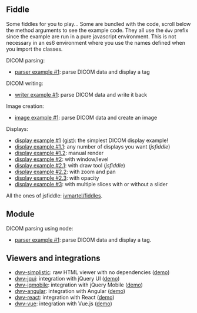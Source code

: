 ## Fiddle

Some fiddles for you to play... Some are bundled with the code, scroll below the method arguments to see the example code. They all use the `dwv` prefix since the example are run in a pure javascript environment. This is not necessary in an es6 environment where you use the names defined when you import the classes.

DICOM parsing:

- [parser example #1](./DicomParser.html#DicomParser): parse DICOM data and display a tag

DICOM writing:

- [writer example #1](./DicomWriter.html#DicomWriter): parse DICOM data and write it back

Image creation:

- [image example #1](./Image.html#Image): parse DICOM data and create an image

Displays:

- [display example #1](./App.html#App) ([gist](https://gist.github.com/ivmartel/7415ca9b21209e83b5e713d838529795)): the simplest DICOM display example!
- [display example #1.1](https://jsfiddle.net/ivmartel/jkcmj0px/): any number of displays you want (_jsfiddle_)
- [display example #1.2](./App.html#init): manual render
- [display example #2](./WindowLevel.html#WindowLevel): with window/level
- [display example #2.1](https://jsfiddle.net/ivmartel/fugw49be/): with draw tool (_jsfiddle_)
- [display example #2.2](./ZoomAndPan.html#ZoomAndPan): with zoom and pan
- [display example #2.3](./Opacity.html#Opacity): with opacity
- [display example #3](./Scroll.html#Scroll): with multiple slices with or without a slider

All the ones of jsfiddle: [ivmartel/fiddles](https://jsfiddle.net/user/ivmartel/fiddles/).

## Module

DICOM parsing using node:

- [parser example #1](https://runkit.com/ivmartel/runkit-npm-dwv-parse-ex-1): parse DICOM data and display a tag.

## Viewers and integrations

- [dwv-simplistic](https://github.com/ivmartel/dwv-simplistic): raw HTML viewer with no dependencies ([demo](https://ivmartel.github.io/dwv-simplistic/))
- [dwv-jqui](https://github.com/ivmartel/dwv-jqui): integration with jQuery UI ([demo](https://ivmartel.github.io/dwv-jqui/))
- [dwv-jqmobile](https://github.com/ivmartel/dwv-jqmobile): integration with jQuery Mobile ([demo](https://ivmartel.github.io/dwv-jqmobile/))
- [dwv-angular](https://github.com/ivmartel/dwv-angular): integration with Angular ([demo](https://ivmartel.github.io/dwv-angular/))
- [dwv-react](https://github.com/ivmartel/dwv-react): integration with React ([demo](https://ivmartel.github.io/dwv-react/))
- [dwv-vue](https://github.com/ivmartel/dwv-vue): integration with Vue.js ([demo](https://ivmartel.github.io/dwv-vue/))
